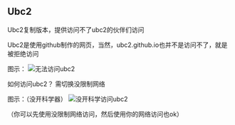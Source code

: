 ## Ubc2
Ubc2复制版本，提供访问不了ubc2的伙伴们访问

Ubc2是使用github制作的网页，当然，ubc2.github.io也并不是访问不了，就是被拒绝访问
 
 图示：
 ![无法访问ubc2](//ubc2.suibbs.online/img/Screenshot_2020-12-26-10-43-13-344_mark.via.jpg)
 
 如何访问ubc2？
 需切换没限制网络
 
 图示：（没开科学器）
![没开科学访问ubc2](//ubc2.suibbs.online/img/Screenshot_2020-12-26-11-04-28-435_mark.via.jpg)

（你可以先使用没限制网络访问，然后使用你的网络访问也ok）
